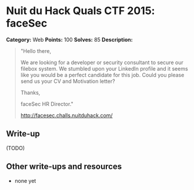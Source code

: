 # Nuit du Hack Quals CTF 2015: faceSec

**Category:** Web
**Points:** 100
**Solves:** 85
**Description:** 

> "Hello there,
> 
> We are looking for a developer or security consultant to secure our filebox system. We stumbled upon your LinkedIn profile and it seems like you would be a perfect candidate for this job. Could you please send us your CV and Motivation letter?
> 
> Thanks,
> 
> faceSec HR Director."
> 
> <http://facesec.challs.nuitduhack.com/>

## Write-up

(TODO)

## Other write-ups and resources

* none yet